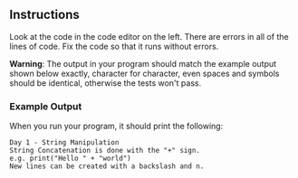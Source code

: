 ## Instructions

Look at the code in the code editor on the left. There are errors in all of the lines of code. Fix the code so that it runs without errors.

**Warning**: The output in your program should match the example output shown below exactly, character for character, even spaces and symbols should be identical, otherwise the tests won't pass.

### Example Output

When you run your program, it should print the following:

```
Day 1 - String Manipulation
String Concatenation is done with the "+" sign.
e.g. print("Hello " + "world")
New lines can be created with a backslash and n.
